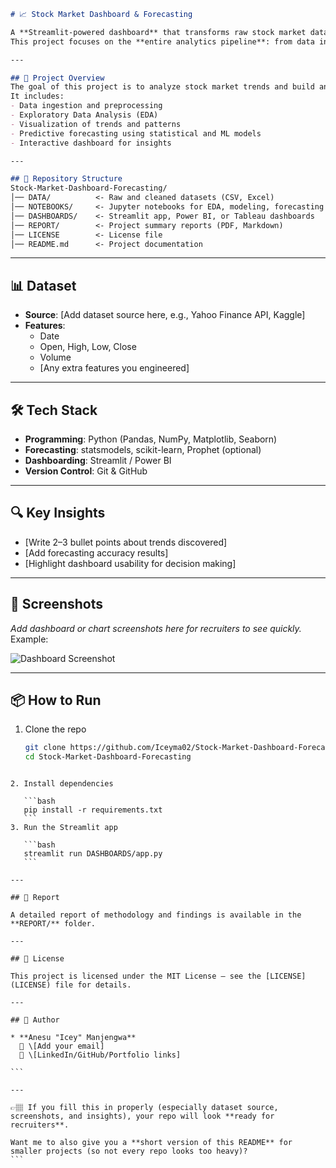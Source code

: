 ```markdown
# 📈 Stock Market Dashboard & Forecasting

A **Streamlit-powered dashboard** that transforms raw stock market data into clear, actionable insights.  
This project focuses on the **entire analytics pipeline**: from data ingestion and cleaning, to visualization, forecasting, and interactive dashboards.  

---

## 🚀 Project Overview
The goal of this project is to analyze stock market trends and build an interactive dashboard for **data-driven decision making**.  
It includes:
- Data ingestion and preprocessing  
- Exploratory Data Analysis (EDA)  
- Visualization of trends and patterns  
- Predictive forecasting using statistical and ML models  
- Interactive dashboard for insights  

---

## 📂 Repository Structure
Stock-Market-Dashboard-Forecasting/
│── DATA/          <- Raw and cleaned datasets (CSV, Excel)
│── NOTEBOOKS/     <- Jupyter notebooks for EDA, modeling, forecasting
│── DASHBOARDS/    <- Streamlit app, Power BI, or Tableau dashboards
│── REPORT/        <- Project summary reports (PDF, Markdown)
│── LICENSE        <- License file
│── README.md      <- Project documentation

````

---

## 📊 Dataset
- **Source**: [Add dataset source here, e.g., Yahoo Finance API, Kaggle]  
- **Features**:  
  - Date  
  - Open, High, Low, Close  
  - Volume  
  - [Any extra features you engineered]  

---

## 🛠️ Tech Stack
- **Programming**: Python (Pandas, NumPy, Matplotlib, Seaborn)  
- **Forecasting**: statsmodels, scikit-learn, Prophet (optional)  
- **Dashboarding**: Streamlit / Power BI  
- **Version Control**: Git & GitHub  

---

## 🔍 Key Insights
- [Write 2–3 bullet points about trends discovered]  
- [Add forecasting accuracy results]  
- [Highlight dashboard usability for decision making]  

---

## 📸 Screenshots
_Add dashboard or chart screenshots here for recruiters to see quickly._  
Example:  

![Dashboard Screenshot](link-to-your-screenshot.png)

---

## 📦 How to Run
1. Clone the repo  
   ```bash
   git clone https://github.com/Iceyma02/Stock-Market-Dashboard-Forecasting.git
   cd Stock-Market-Dashboard-Forecasting
````

2. Install dependencies

   ```bash
   pip install -r requirements.txt
   ```
3. Run the Streamlit app

   ```bash
   streamlit run DASHBOARDS/app.py
   ```

---

## 📑 Report

A detailed report of methodology and findings is available in the **REPORT/** folder.

---

## 📜 License

This project is licensed under the MIT License – see the [LICENSE](LICENSE) file for details.

---

## 👤 Author

* **Anesu "Icey" Manjengwa**
  📧 \[Add your email]
  🔗 \[LinkedIn/GitHub/Portfolio links]

```

---

👉🏽 If you fill this in properly (especially dataset source, screenshots, and insights), your repo will look **ready for recruiters**.  

Want me to also give you a **short version of this README** for smaller projects (so not every repo looks too heavy)?
```
